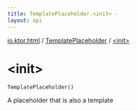 ```yaml
---
title: TemplatePlaceholder.<init> - 
layout: api
---
```


<div class='api-docs-breadcrumbs'><a href="../index.html">io.ktor.html</a> / <a href="index.html">TemplatePlaceholder</a> / <a href="./-init-.html">&lt;init&gt;</a></div>

# &lt;init&gt;

<div class="signature"><code><span class="identifier">TemplatePlaceholder</span><span class="symbol">(</span><span class="symbol">)</span></code></div>

A placeholder that is also a template


